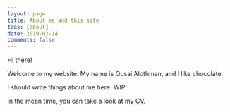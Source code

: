 ```yaml
---
layout: page
title: About me and this site
tags: [about]
date: 2019-02-14
comments: false
---
```

Hi there!

Welcome to my website. My name is Qusai Alothman, and I like chocolate.

I should write things about me here. WIP.

In the mean time, you can take a look at my [CV](/CV/).